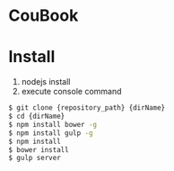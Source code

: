 CouBook
===============
# Install

1. nodejs install
2. execute console command
```sh
$ git clone {repository_path} {dirName}
$ cd {dirName}
$ npm install bower -g
$ npm install gulp -g
$ npm install
$ bower install
$ gulp server
```